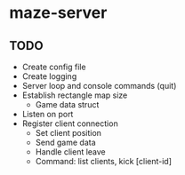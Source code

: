 # maze-server

## TODO
- Create config file
- Create logging
- Server loop and console commands (quit)
- Establish rectangle map size
    - Game data struct
- Listen on port
- Register client connection
    - Set client position
    - Send game data
    - Handle client leave
    - Command: list clients, kick [client-id]

